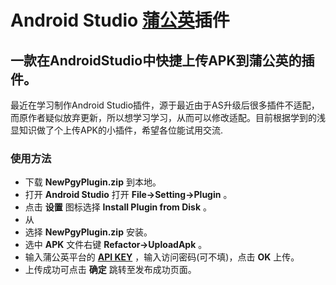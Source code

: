 # Android Studio [蒲公英](https://www.pgyer.com)插件

## 一款在AndroidStudio中快捷上传APK到蒲公英的插件。
最近在学习制作Android Studio插件，源于最近由于AS升级后很多插件不适配，而原作者疑似放弃更新，所以想学习学习，从而可以修改适配。目前根据学到的浅显知识做了个上传APK的小插件，希望各位能试用交流.

### 使用方法

* 下载 **NewPgyPlugin.zip** 到本地。
* 打开 **Android Studio** 打开 **File->Setting->Plugin** 。
* 点击 **设置** 图标选择 **Install Plugin from Disk** 。
* 从
* 选择 **NewPgyPlugin.zip** 安装。
* 选中 **APK** 文件右键 **Refactor->UploadApk** 。
* 输入蒲公英平台的 [**API KEY**](https://www.pgyer.com/doc/view/api) ，输入访问密码(可不填)，点击 **OK** 上传。
* 上传成功可点击 **确定** 跳转至发布成功页面。






